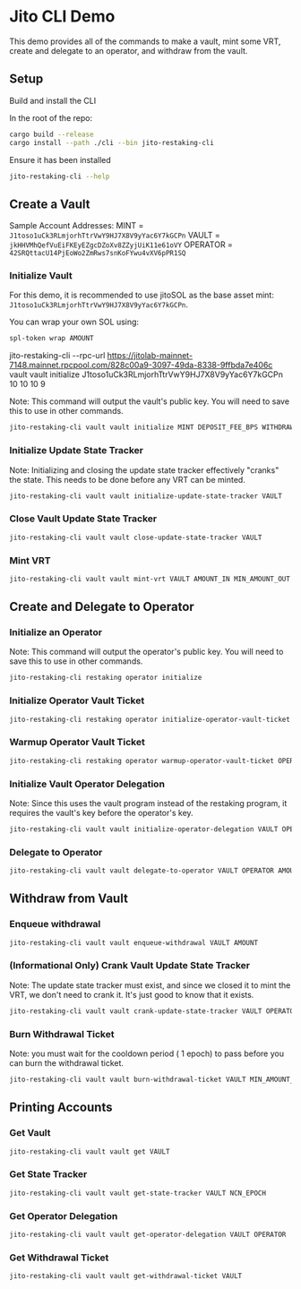 # Jito CLI Demo

This demo provides all of the commands to make a vault, mint some VRT, create and delegate to an operator, and withdraw from the vault.

## Setup

Build and install the CLI

In the root of the repo:

```bash
cargo build --release
cargo install --path ./cli --bin jito-restaking-cli
```

Ensure it has been installed

```bash
jito-restaking-cli --help
```

## Create a Vault

Sample Account Addresses:
MINT = `J1toso1uCk3RLmjorhTtrVwY9HJ7X8V9yYac6Y7kGCPn`
VAULT = `jkHHVMhQefVuEiFKEyEZgcDZoXv8ZZyjUiK11e61oVY`
OPERATOR = `42SRQttacU14PjEoWo2ZmRws7snKoFYwu4vXV6pPR1SQ`

### Initialize Vault

For this demo, it is recommended to use jitoSOL as the base asset mint: `J1toso1uCk3RLmjorhTtrVwY9HJ7X8V9yYac6Y7kGCPn`.

You can wrap your own SOL using:

```bash
spl-token wrap AMOUNT
```

jito-restaking-cli --rpc-url <https://jitolab-mainnet-7148.mainnet.rpcpool.com/828c00a9-3097-49da-8338-9ffbda7e406c> vault vault initialize J1toso1uCk3RLmjorhTtrVwY9HJ7X8V9yYac6Y7kGCPn 10 10 10 9

Note: This command will output the vault's public key. You will need to save this to use in other commands.

```bash
jito-restaking-cli vault vault initialize MINT DEPOSIT_FEE_BPS WITHDRAWAL_FEE_BPS REWARD_FEE_BPS DECIMALS
```

### Initialize Update State Tracker

Note: Initializing and closing the update state tracker effectively "cranks" the state. This needs to be done before any VRT can be minted.

```bash
jito-restaking-cli vault vault initialize-update-state-tracker VAULT
```

### Close Vault Update State Tracker

```bash
jito-restaking-cli vault vault close-update-state-tracker VAULT
```

### Mint VRT

```bash
jito-restaking-cli vault vault mint-vrt VAULT AMOUNT_IN MIN_AMOUNT_OUT
```

## Create and Delegate to Operator

### Initialize an Operator

Note: This command will output the operator's public key. You will need to save this to use in other commands.

```bash
jito-restaking-cli restaking operator initialize
```

### Initialize Operator Vault Ticket

```bash
jito-restaking-cli restaking operator initialize-operator-vault-ticket OPERATOR VAULT
```

### Warmup Operator Vault Ticket

```bash
jito-restaking-cli restaking operator warmup-operator-vault-ticket OPERATOR VAULT
```

### Initialize Vault Operator Delegation

Note: Since this uses the vault program instead of the restaking program, it requires the vault's key before the operator's key.

```bash
jito-restaking-cli vault vault initialize-operator-delegation VAULT OPERATOR
```

### Delegate to Operator

```bash
jito-restaking-cli vault vault delegate-to-operator VAULT OPERATOR AMOUNT
```

## Withdraw from Vault

### Enqueue withdrawal

```bash
jito-restaking-cli vault vault enqueue-withdrawal VAULT AMOUNT
```

### (Informational Only) Crank Vault Update State Tracker

Note: The update state tracker must exist, and since we closed it to mint the VRT, we don't need to crank it. It's just good to know that it exists.

```bash
jito-restaking-cli vault vault crank-update-state-tracker VAULT OPERATOR
```

### Burn Withdrawal Ticket

Note: you must wait for the cooldown period ( 1 epoch) to pass before you can burn the withdrawal ticket.

```bash
jito-restaking-cli vault vault burn-withdrawal-ticket VAULT MIN_AMOUNT_OUT
```

## Printing Accounts

### Get Vault

```bash
jito-restaking-cli vault vault get VAULT
```

### Get State Tracker

```bash
jito-restaking-cli vault vault get-state-tracker VAULT NCN_EPOCH
```

### Get Operator Delegation

```bash
jito-restaking-cli vault vault get-operator-delegation VAULT OPERATOR
```

### Get Withdrawal Ticket

```bash
jito-restaking-cli vault vault get-withdrawal-ticket VAULT
```
